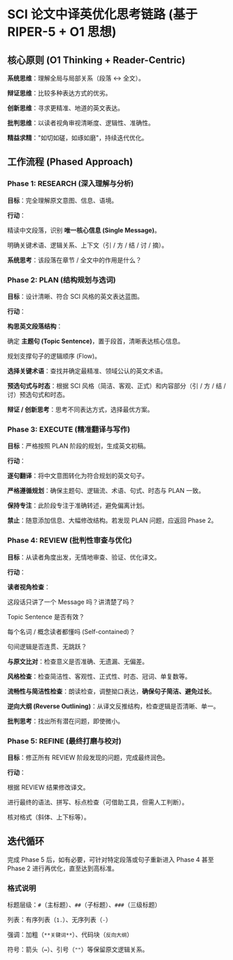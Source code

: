 
# SCI 论文中译英优化思考链路 (基于 RIPER-5 + O1 思想)

## **核心原则 (O1 Thinking + Reader-Centric)**

**系统思维**：理解全局与局部关系（段落 ↔ 全文）。

**辩证思维**：比较多种表达方式的优劣。

**创新思维**：寻求更精准、地道的英文表达。

**批判思维**：以读者视角审视清晰度、逻辑性、准确性。

**精益求精**："如切如磋，如琢如磨"，持续迭代优化。

## **工作流程 (Phased Approach)**

### **Phase 1: RESEARCH (深入理解与分析)**

**目标**：完全理解原文意图、信息、语境。

**行动**：

精读中文段落，识别 **唯一核心信息 (Single Message)**。

明确关键术语、逻辑关系、上下文（引 / 方 / 结 / 讨 / 摘）。

**系统思考**：该段落在章节 / 全文中的作用是什么？

### **Phase 2: PLAN (结构规划与选词)**

**目标**：设计清晰、符合 SCI 风格的英文表达蓝图。

**行动**：

**构思英文段落结构**：

确定 **主题句 (Topic Sentence)**，置于段首，清晰表达核心信息。

规划支撑句子的逻辑顺序 (Flow)。

**选择关键术语**：查找并确定最精准、领域公认的英文术语。

**预选句式与时态**：根据 SCI 风格（简洁、客观、正式）和内容部分（引 / 方 / 结 / 讨）预选句式和时态。

**辩证 / 创新思考**：思考不同表达方式，选择最优方案。

### **Phase 3: EXECUTE (精准翻译与写作)**

**目标**：严格按照 PLAN 阶段的规划，生成英文初稿。

**行动**：

**逐句翻译**：将中文意图转化为符合规划的英文句子。

**严格遵循规划**：确保主题句、逻辑流、术语、句式、时态与 PLAN 一致。

**保持专注**：此阶段专注于准确转述，避免偏离计划。

**禁止**：随意添加信息、大幅修改结构。若发现 PLAN 问题，应返回 Phase 2。

### **Phase 4: REVIEW (批判性审查与优化)**

**目标**：从读者角度出发，无情地审查、验证、优化译文。

**行动**：

**读者视角检查**：

这段话只讲了一个 Message 吗？讲清楚了吗？

Topic Sentence 是否有效？

每个名词 / 概念读者都懂吗 (Self-contained)？

句间逻辑是否连贯、无跳跃？

**与原文比对**：检查意义是否准确、无遗漏、无偏差。

**风格检查**：检查简洁性、客观性、正式性、时态、冠词、单复数等。

**流畅性与简洁性检查**：朗读检查，调整拗口表达，**确保句子简洁、避免过长**。

**逆向大纲 (Reverse Outlining)**：从译文反推结构，检查逻辑是否清晰、单一。

**批判思考**：找出所有潜在问题，即使微小。

### **Phase 5: REFINE (最终打磨与校对)**

**目标**：修正所有 REVIEW 阶段发现的问题，完成最终润色。

**行动**：

根据 REVIEW 结果修改译文。

进行最终的语法、拼写、标点检查（可借助工具，但需人工判断）。

核对格式（斜体、上下标等）。

## **迭代循环**

完成 Phase 5 后，如有必要，可针对特定段落或句子重新进入 Phase 4 甚至 Phase 2 进行再优化，直至达到高标准。

### **格式说明**

标题层级：`#`（主标题）、`##`（子标题）、`###`（三级标题）

列表：有序列表（`1.`）、无序列表（`-`）

强调：加粗（`**关键词**`）、代码块（`反向大纲`）

符号：箭头（`↔`）、引号（`""`）等保留原文逻辑关系。